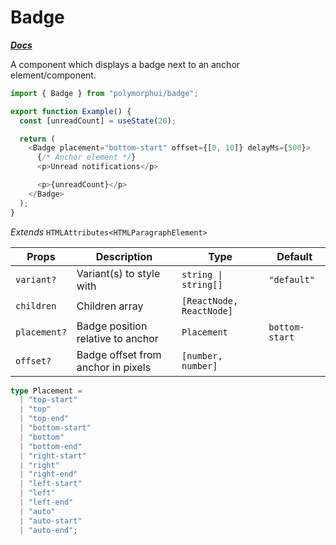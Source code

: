 # Badge

[**_Docs_**](../README.md)

A component which displays a badge next to an anchor element/component.

```typescript jsx
import { Badge } from "polymorphui/badge";

export function Example() {
  const [unreadCount] = useState(20);

  return (
    <Badge placement="bottom-start" offset={[0, 10]} delayMs={500}>
      {/* Anchor element */}
      <p>Unread notifications</p>

      <p>{unreadCount}</p>
    </Badge>
  );
}
```

_Extends_ `HTMLAttributes<HTMLParagraphElement>`

| Props        | Description                        | Type                     | Default        |
| ------------ | ---------------------------------- | ------------------------ | -------------- |
| `variant?`   | Variant(s) to style with           | `string \| string[]`     | `"default"`    |
| `children`   | Children array                     | `[ReactNode, ReactNode]` |                |
| `placement?` | Badge position relative to anchor  | `Placement`              | `bottom-start` |
| `offset?`    | Badge offset from anchor in pixels | `[number, number]`       |                |

```typescript
type Placement =
  | "top-start"
  | "top"
  | "top-end"
  | "bottom-start"
  | "bottom"
  | "bottom-end"
  | "right-start"
  | "right"
  | "right-end"
  | "left-start"
  | "left"
  | "left-end"
  | "auto"
  | "auto-start"
  | "auto-end";
```
